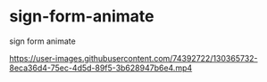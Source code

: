 # sign-form-animate
sign form animate


https://user-images.githubusercontent.com/74392722/130365732-8eca36d4-75ec-4d5d-89f5-3b628947b6e4.mp4
